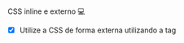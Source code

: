 CSS inline e externo 💻

- [x] Utilize a CSS de forma externa utilizando a tag <style>;
- [x] Utilize a CSS de forma inline utilizando a tag <style>.